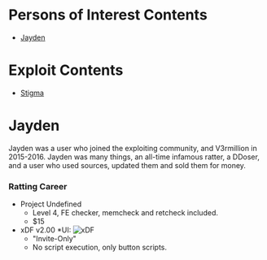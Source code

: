 # Persons of Interest Contents
* [Jayden](#Jayden)


# Exploit Contents

* [Stigma](#stigma)

# Jayden
Jayden was a user who joined the exploiting community, and V3rmillion in 2015-2016. Jayden was many things, an all-time infamous ratter, a DDoser, and a user who used sources, updated them and sold them for money.
### Ratting Career
* Project Undefined
    * Level 4, FE checker, memcheck and retcheck included.
    * $15
* xDF v2.00
  *UI:
      ![xDF](https://i.imgur.com/clNd2K8.png)
  * "Invite-Only"
  * No script execution, only button scripts.
